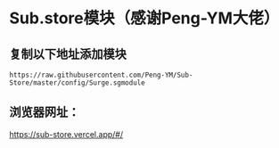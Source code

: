 # Sub.store模块（感谢Peng-YM大佬）
## 复制以下地址添加模块
````
https://raw.githubusercontent.com/Peng-YM/Sub-Store/master/config/Surge.sgmodule
````
## 浏览器网址：
https://sub-store.vercel.app/#/
